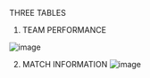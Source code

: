 THREE TABLES 

1. TEAM PERFORMANCE

![image](https://user-images.githubusercontent.com/16866807/62548901-2c9a9480-b885-11e9-953b-07dfec491ddb.png)


2. MATCH INFORMATION
![image](https://user-images.githubusercontent.com/16866807/62548996-594eac00-b885-11e9-9b8b-dee1091853f8.png)
